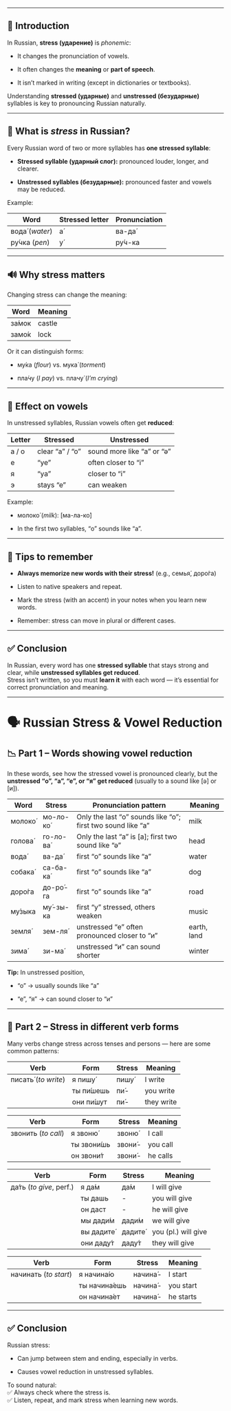 
---

## 🧾 Introduction

In Russian, **stress (ударение)** is _phonemic_:

- It changes the pronunciation of vowels.
    
- It often changes the **meaning** or **part of speech**.
    
- It isn’t marked in writing (except in dictionaries or textbooks).
    

Understanding **stressed (ударные)** and **unstressed (безударные)** syllables is key to pronouncing Russian naturally.

---

## 📍 What is _stress_ in Russian?

Every Russian word of two or more syllables has **one stressed syllable**:

- **Stressed syllable (ударный слог):** pronounced louder, longer, and clearer.
    
- **Unstressed syllables (безударные):** pronounced faster and vowels may be reduced.
    

Example:

|Word|Stressed letter|Pronunciation|
|---|---|---|
|вода́ (_water_)|а́|ва-да́|
|ру́чка (_pen_)|у́|ру́ч-ка|

---

## 🔊 Why stress matters

Changing stress can change the meaning:

|Word|Meaning|
|---|---|
|за́мок|castle|
|замо́к|lock|

Or it can distinguish forms:

- му́ка (_flour_) vs. мука́ (_torment_)
    
- пла́чу (_I pay_) vs. плачу́ (_I’m crying_)
    

---

## 🧪 Effect on vowels

In unstressed syllables, Russian vowels often get **reduced**:

|Letter|Stressed|Unstressed|
|---|---|---|
|а / о|clear “a” / “o”|sound more like “a” or “ə”|
|е|“ye”|often closer to “i”|
|я|“ya”|closer to “i”|
|э|stays “e”|can weaken|

Example:

- молоко́ (_milk_): [ма-ла-ко́]
    
- In the first two syllables, “о” sounds like “a”.
    

---

## 🧠 Tips to remember

- **Always memorize new words with their stress!** (e.g., семья́, доро́га)
    
- Listen to native speakers and repeat.
    
- Mark the stress (with an accent) in your notes when you learn new words.
    
- Remember: stress can move in plural or different cases.
    

---

## ✅ Conclusion

In Russian, every word has one **stressed syllable** that stays strong and clear, while **unstressed syllables get reduced**.  
Stress isn’t written, so you must **learn it** with each word — it’s essential for correct pronunciation and meaning.    

---

# 🗣 Russian Stress & Vowel Reduction

## 📉 Part 1 – Words showing vowel reduction

In these words, see how the stressed vowel is pronounced clearly, but the **unstressed “о”, “а”, “е”, or “я” get reduced** (usually to a sound like [ə] or [и]).

|Word|Stress|Pronunciation pattern|Meaning|
|---|---|---|---|
|молоко́|мо-ло-ко́|Only the last “о” sounds like “o”; first two sound like “a”|milk|
|голова́|го-ло-ва́|Only the last “а” is [a]; first two sound like “ə”|head|
|вода́|ва-да́|first “о” sounds like “a”|water|
|собака́|са-ба-ка́|first “о” sounds like “a”|dog|
|доро́га|до-ро́-га|first “о” sounds like “a”|road|
|му́зыка|му́-зы-ка|first “у” stressed, others weaken|music|
|земля́|зем-ля́|unstressed “е” often pronounced closer to “и”|earth, land|
|зима́|зи-ма́|unstressed “и” can sound shorter|winter|

**Tip:** In unstressed position,

- “о” → usually sounds like “а”
    
- “е”, “я” → can sound closer to “и”
    

---

## 🔄 Part 2 – Stress in different verb forms

Many verbs change stress across tenses and persons — here are some common patterns:

|Verb|Form|Stress|Meaning|
|---|---|---|---|
|писать́ (_to write_)|я пишу́|пишу́|I write|
||ты пи́шешь|пи́-|you write|
||они пи́шут|пи́-|they write|

|Verb|Form|Stress|Meaning|
|---|---|---|---|
|звонить (_to call_)|я звоню́|звоню́|I call|
||ты звони́шь|звони́-|you call|
||он звони́т|звони́-|he calls|

|Verb|Form|Stress|Meaning|
|---|---|---|---|
|да́ть (_to give_, perf.)|я да́м|да́м|I will give|
||ты дашь|-|you will give|
||он даст|-|he will give|
||мы дади́м|дади́м|we will give|
||вы дадите́|дадите́|you (pl.) will give|
||они даду́т|даду́т|they will give|

|Verb|Form|Stress|Meaning|
|---|---|---|---|
|начинать (_to start_)|я начина́ю|начина́-|I start|
||ты начина́ешь|начина́-|you start|
||он начина́ет|начина́-|he starts|

---

## ✅ Conclusion

Russian stress:

- Can jump between stem and ending, especially in verbs.
    
- Causes vowel reduction in unstressed syllables.
    

To sound natural:  
✅ Always check where the stress is.  
✅ Listen, repeat, and mark stress when learning new words.
